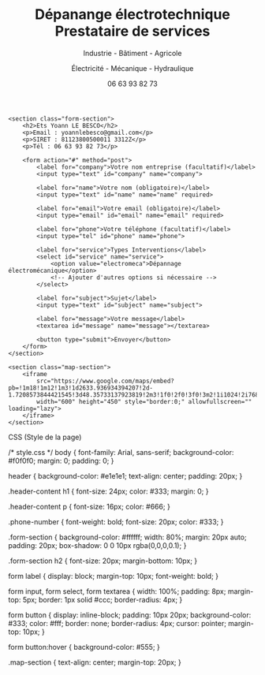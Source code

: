 <!DOCTYPE html>
<html lang="fr">
<head>
    <meta charset="UTF-8">
    <meta name="viewport" content="width=device-width, initial-scale=1.0">
    <title>Dépanange électrotechnique</title>
    <link rel="stylesheet" href="style.css">
</head>
<body>
    <header>
        <div class="header-content">
            <h1>Dépanange électrotechnique<br>Prestataire de services</h1>
            <p>Industrie - Bâtiment - Agricole</p>
            <p>Électricité - Mécanique - Hydraulique</p>
            <p class="phone-number">06 63 93 82 73</p>
        </div>
    </header>

    <section class="form-section">
        <h2>Ets Yoann LE BESCO</h2>
        <p>Email : yoannlebesco@gmail.com</p>
        <p>SIRET : 81123800500011 3312Z</p>
        <p>Tél : 06 63 93 82 73</p>

        <form action="#" method="post">
            <label for="company">Votre nom entreprise (facultatif)</label>
            <input type="text" id="company" name="company">

            <label for="name">Votre nom (obligatoire)</label>
            <input type="text" id="name" name="name" required>

            <label for="email">Votre email (obligatoire)</label>
            <input type="email" id="email" name="email" required>

            <label for="phone">Votre téléphone (facultatif)</label>
            <input type="tel" id="phone" name="phone">

            <label for="service">Types Interventions</label>
            <select id="service" name="service">
                <option value="electromeca">Dépannage électromécanique</option>
                <!-- Ajouter d'autres options si nécessaire -->
            </select>

            <label for="subject">Sujet</label>
            <input type="text" id="subject" name="subject">

            <label for="message">Votre message</label>
            <textarea id="message" name="message"></textarea>

            <button type="submit">Envoyer</button>
        </form>
    </section>

    <section class="map-section">
        <iframe
            src="https://www.google.com/maps/embed?pb=!1m18!1m12!1m3!1d2633.936934394207!2d-1.7208573844421545!3d48.35733137923819!2m3!1f0!2f0!3f0!3m2!1i1024!2i768!4f13.1!3m3!1m2!1s0x480ef01b888f8b73%3A0x1bc88e0b235b5d50!2sOlivet%2C%2021310%20Bourseul!5e0!3m2!1sfr!2sfr!4v1602289927434!5m2!1sfr!2sfr"
            width="600" height="450" style="border:0;" allowfullscreen="" loading="lazy">
        </iframe>
    </section>
</body>
</html>

CSS (Style de la page)

/* style.css */
body {
    font-family: Arial, sans-serif;
    background-color: #f0f0f0;
    margin: 0;
    padding: 0;
}

header {
    background-color: #e1e1e1;
    text-align: center;
    padding: 20px;
}

.header-content h1 {
    font-size: 24px;
    color: #333;
    margin: 0;
}

.header-content p {
    font-size: 16px;
    color: #666;
}

.phone-number {
    font-weight: bold;
    font-size: 20px;
    color: #333;
}

.form-section {
    background-color: #ffffff;
    width: 80%;
    margin: 20px auto;
    padding: 20px;
    box-shadow: 0 0 10px rgba(0,0,0,0.1);
}

.form-section h2 {
    font-size: 20px;
    margin-bottom: 10px;
}

form label {
    display: block;
    margin-top: 10px;
    font-weight: bold;
}

form input, form select, form textarea {
    width: 100%;
    padding: 8px;
    margin-top: 5px;
    border: 1px solid #ccc;
    border-radius: 4px;
}

form button {
    display: inline-block;
    padding: 10px 20px;
    background-color: #333;
    color: #fff;
    border: none;
    border-radius: 4px;
    cursor: pointer;
    margin-top: 10px;
}

form button:hover {
    background-color: #555;
}

.map-section {
    text-align: center;
    margin-top: 20px;
}

